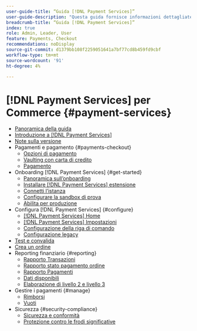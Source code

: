 ```yaml
---
user-guide-title: “Guida [!DNL Payment Services]”
user-guide-description: "Questa guida fornisce informazioni dettagliate sull'installazione e la configurazione [!DNL Payment Services] per [!DNL Adobe Commerce] o [!DNL Magento Open Source] archiviare."
breadcrumb-title: “Guida [!DNL Payment Services]”
index: true
role: Admin, Leader, User
feature: Payments, Checkout
recommendations: noDisplay
source-git-commit: d1379bb108f2259051641a7bf77cd8b459fd9cbf
workflow-type: tm+mt
source-wordcount: '91'
ht-degree: 4%

---
```



# [!DNL Payment Services] per Commerce {#payment-services}

- [Panoramica della guida](guide-overview.md)
- [Introduzione a [!DNL Payment Services]](overview.md)
- [Note sulla versione](release-notes.md)
- Pagamenti e pagamento {#payments-checkout}
   - [Opzioni di pagamento](payments-options.md)
   - [Vaulting con carta di credito](vaulting.md)
   - [Pagamento](checkout.md)
- Onboarding [!DNL Payment Services] {#get-started}
   - [Panoramica sull’onboarding](onboard.md)
   - [Installare [!DNL Payment Services] estensione](install.md)
   - [Connetti l’istanza](connect.md)
   - [Configurare la sandbox di prova](sandbox.md)
   - [Abilita per produzione](production.md)
- Configura [!DNL Payment Services] {#configure}
   - [[!DNL Payment Services] Home](payments-home.md)
   - [[!DNL Payment Services] Impostazioni](settings.md)
   - [Configurazione della riga di comando](configure-cli.md)
   - [Configurazione legacy](configure-admin.md)
- [Test e convalida](test-validate.md)
- [Crea un ordine](create-order.md)
- Reporting finanziario {#reporting}
   - [Rapporto Transazioni](transactions.md)
   - [Rapporto stato pagamento ordine](order-payment-status.md)
   - [Rapporto Pagamenti](payouts.md)
   - [Dati disponibili](data.md)
   - [Elaborazione di livello 2 e livello 3](levels-card-payment-transactions.md)
- Gestire i pagamenti {#manage}
   - [Rimborsi](refunds.md)
   - [Vuoti](voids.md)
- Sicurezza {#security-compliance}
   - [Sicurezza e conformità](security.md)
   - [Protezione contro le frodi significative](fraud-protection.md)
